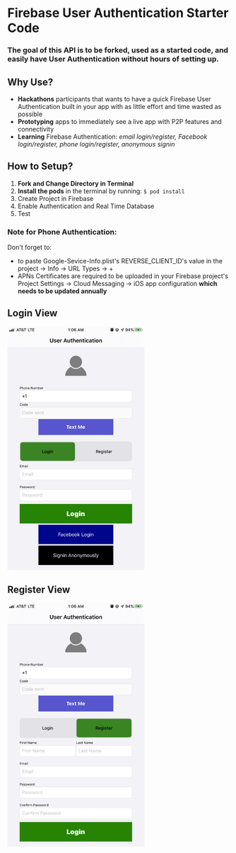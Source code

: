 #  Firebase User Authentication Starter Code
### The goal of this API is to be forked, used as a started code, and easily have User Authentication without hours of setting up.

## Why Use?
- **Hackathons** participants that wants to have a quick Firebase User Authentication built in your app with as little effort and time wasted as possible
- **Prototyping** apps to immediately see a live app with P2P features and connectivity
- **Learning** Firebase Authentication: *email login/register, Facebook login/register, phone login/register, anonymous signin*

## How to Setup?
1.  __Fork and Change Directory in Terminal__
2. __Install the pods__ in the terminal by running:
    `
    $ pod install
    `
3. Create Project in Firebase
4. Enable Authentication and Real Time Database
5. Test


### Note for Phone Authentication:
Don't forget to:
- to paste Google-Sevice-Info.plist's REVERSE_CLIENT_ID's value in the project -> Info -> URL Types -> +
- APNs Certificates are required to be uploaded in your Firebase project's Project Settings -> Cloud Messaging -> iOS app configuration __which needs to be updated annually__



## Login View
<img src="https://github.com/SamuelFolledo/UserAuth-Starter/blob/master/FolledoUserAuth/assets/login.png" width="310" height="550`"> 

## Register View
<img src="https://github.com/SamuelFolledo/UserAuth-Starter/blob/master/FolledoUserAuth/assets/register.png" width="310" height="550`"> 
